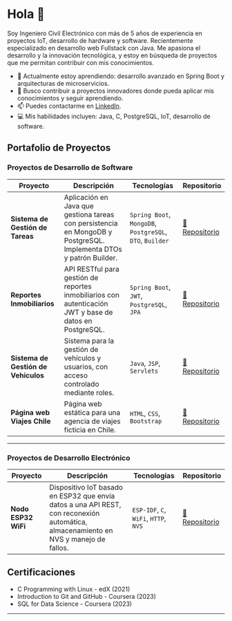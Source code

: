 # Hola 👋

Soy Ingeniero Civil Electrónico con más de 5 años de experiencia en proyectos IoT, 
desarrollo de hardware y software. Recientemente especializado en desarrollo web 
Fullstack con Java. Me apasiona el desarrollo y la innovación tecnológica, y 
estoy en búsqueda de proyectos que me permitan contribuir con mis conocimientos.

- 🌱 Actualmente estoy aprendiendo: desarrollo avanzado en Spring Boot y arquitecturas de microservicios.
- 💼 Busco contribuir a proyectos innovadores donde pueda aplicar mis conocimientos y seguir aprendiendo.
- 📫 Puedes contactarme en [LinkedIn](https://www.linkedin.com/in/asmitmans).
- 💻 Mis habilidades incluyen: Java, C, PostgreSQL, IoT, desarrollo de software.

## Portafolio de Proyectos

### Proyectos de Desarrollo de Software
| Proyecto | Descripción | Tecnologías | Repositorio |
|----------|------------|-------------|-------------|
| **Sistema de Gestión de Tareas** | Aplicación en Java que gestiona tareas con persistencia en MongoDB y PostgreSQL. Implementa DTOs y patrón Builder. | `Spring Boot`, `MongoDB`, `PostgreSQL`, `DTO`, `Builder` | [🔗 Repositorio](https://github.com/asmitmans/TaskManager) |
| **Reportes Inmobiliarios** | API RESTful para gestión de reportes inmobiliarios con autenticación JWT y base de datos en PostgreSQL. | `Spring Boot`, `JWT`, `PostgreSQL`, `JPA` | [🔗 Repositorio](https://github.com/asmitmans/reportesInmobiliaria) |
| **Sistema de Gestión de Vehiculos** | Sistema para la gestión de vehículos y usuarios, con acceso controlado mediante roles. | `Java`, `JSP`, `Servlets` | [🔗 Repositorio](https://github.com/asmitmans/CarManagerSystem) |
| **Página web Viajes Chile** | Página web estática para una agencia de viajes ficticia en Chile. | `HTML`, `CSS`, `Bootstrap` | [🔗 Repositorio](https://github.com/asmitmans/ViajesChile) |

---

### Proyectos de Desarrollo Electrónico
| Proyecto | Descripción | Tecnologías | Repositorio |
|----------|------------|-------------|-------------|
| **Nodo ESP32 WiFi** | Dispositivo IoT basado en ESP32 que envía datos a una API REST, con reconexión automática, almacenamiento en NVS y manejo de fallos. | `ESP-IDF`, `C`, `WiFi`, `HTTP`, `NVS` | [🔗 Repositorio](https://github.com/asmitmans/nodoESP32Wifi) |


## Certificaciones

- C Programming with Linux - edX (2021)
- Introduction to Git and GitHub - Coursera (2023)
- SQL for Data Science - Coursera (2023)

---